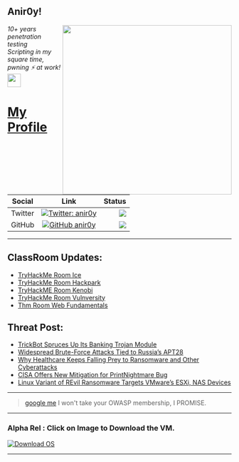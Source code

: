 <h2>Anir0y!</h2>
<img align='right' src="https://github-readme-stats.vercel.app/api?username=anir0y&show_icons=true&theme=dark" width="380">
<p><em>10+ years penetration testing<br>
  Scripting in my square time, pwning ⚡ at work!<img src="https://media.giphy.com/media/WUlplcMpOCEmTGBtBW/giphy.gif" width="30"> 
</em></p>



# [My Profile](https://anir0y.in/refer=githubreadme)

| Social   |      Link      | Status|
|----------|:-------------:|--:|
| Twitter |  [![Twitter: anir0y](https://img.shields.io/twitter/follow/anir0y?label=Follow%20me&style=plastic)](https://twitter.com/anir0y)| ![](https://img.shields.io/badge/Status-Online-blue)|
| GitHub |    [![GitHub anir0y](https://img.shields.io/github/followers/anir0y?label=Fork%20me&style=plastic)](https://github.com/anir0y)   | ![](https://img.shields.io/badge/Status-Online-blue)|


---

## ClassRoom Updates:

<!-- CLASS:START -->
- [TryHackMe Room Ice](https://classroom.anir0y.in/post/thm-room-ice/)
- [TryHackMe Room Hackpark](https://classroom.anir0y.in/post/thm-room-hackpark/)
- [TryHackME Room Kenobi](https://classroom.anir0y.in/post/thm-room-kenobi/)
- [TryHackMe Room Vulnversity](https://classroom.anir0y.in/post/thm-room-vulnversity/)
- [Thm Room Web Fundamentals](https://classroom.anir0y.in/post/thm-room-webfundamentals/)
<!-- CLASS:END -->

## Threat Post:

<!-- THREAT:START -->
- [TrickBot Spruces Up Its Banking Trojan Module](https://threatpost.com/trickbot-banking-trojan-module/167521/)
- [Widespread Brute-Force Attacks Tied to Russia’s APT28](https://threatpost.com/kubernetes-brute-force-attacks-russia-apt28/167518/)
- [Why Healthcare Keeps Falling Prey to Ransomware and Other Cyberattacks](https://threatpost.com/healthcare-prey-ransomware-cyberattacks/167525/)
- [CISA Offers New Mitigation for PrintNightmare Bug](https://threatpost.com/cisa-mitigation-printnightmare-bug/167515/)
- [Linux Variant of REvil Ransomware Targets VMware’s ESXi, NAS Devices](https://threatpost.com/linux-variant-ransomware-vmwares-nas/167511/)
<!-- THREAT:END -->
---


> [google me](https://google.com/search?q=@anir0y) I won't take your OWASP membership, I PROMISE. 

---
### Alpha Rel : Click on Image to Download the VM.
[![Download OS](https://i.imgur.com/4RUjCIA.png)](https://sourceforge.net/projects/classroom-os/files/latest/download)

---

